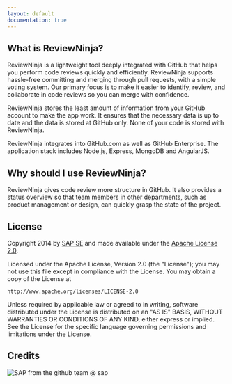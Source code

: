 ```yaml
---
layout: default
documentation: true
---
```


## What is ReviewNinja?

ReviewNinja is a lightweight tool deeply integrated with GitHub that helps you
perform code reviews quickly and efficiently. ReviewNinja supports hassle-free
committing and merging through pull requests, with a simple voting system. Our
primary focus is to make it easier to identify, review, and collaborate in code
reviews so you can merge with confidence.

ReviewNinja stores the least amount of information from your GitHub account to
make the app work. It ensures that the necessary data is up to date and the
data is stored at GitHub only.  None of your code is stored with ReviewNinja.  

ReviewNinja integrates into GitHub.com as well as GitHub Enterprise. The
application stack includes Node.js, Express, MongoDB and AngularJS.

## Why should I use ReviewNinja?

ReviewNinja gives code review more structure in GitHub. It also provides a
status overview so that team members in other departments, such as product
management or design, can quickly grasp the state of the project.

## License

Copyright 2014 by [SAP SE](http://www.sap.com) and made available under the
[Apache License 2.0](http://www.apache.org/licenses/LICENSE-2.0). 

Licensed under the Apache License, Version 2.0 (the "License"); you may not use
this file except in compliance with the License.  You may obtain a copy of the
License at

    http://www.apache.org/licenses/LICENSE-2.0

Unless required by applicable law or agreed to in writing, software distributed
under the License is distributed on an "AS IS" BASIS, WITHOUT WARRANTIES OR
CONDITIONS OF ANY KIND, either express or implied.  See the License for the
specific language governing permissions and limitations under the License.

## Credits

![SAP](https://cdn.rawgit.com/reviewninja/review.ninja/master/sap_logo.png)
<i class="fa fa-heart"></i> from the github team @ sap
